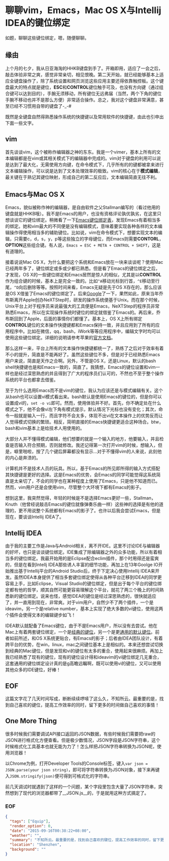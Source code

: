 聊聊vim，Emacs，Mac OS X与Intellij IDEA的键位绑定
===
如题，聊聊这些键位绑定，嗯，随便聊聊。

## 缘由
上个月的七夕，我从日亚海淘的HHKB键盘到手了。开箱即用，适应了一会之后，敲击体验非常之爽，感觉非常亲切，相见恨晚。第二天开始，就已经能够基本上适应全键盘操作了，除了系统设置和网页浏览这些应用主要还得依靠触控板。这个键盘最大的特点就是键位，**ESC**和**CONTROL**键位触手可及，也没有方向键（通过组合键可以达到目的），手腕无须移动，所有键位无远弗届（当然，两个下角的键位手腕不移动也并不是那么方便）非常适合操作。总之，我对这个键盘非常满意，甚至已经不习惯用自带的键盘了-_-#

既然是全键盘自然得熟悉操作系统的快捷键以及常用软件的快捷键，由此也引申出下面一些文字。

## vim
首先谈谈vim，这个被称作编辑器之神的东东。我是一个vimer，基本上所有的文本编辑都是在vim或其相关模式下的编辑器中完成的。vim对于键盘的利用可以说是达到了最大化，无需使用方向键，在命令模式下，几乎所有的的键都被拿来进行文本编辑操作，可以说是达到了文本处理效率的极致。vim的核心在于**模式编辑**，最关键在于熟记其键位映射，形成自己的第二反应后，文本编辑简直无往不利。

## Emacs与Mac OS X
Emacs，貌似被称作神的编辑器，是自由软件之父Stallman编写的（看过他用的键盘就是HHKB哦）。我不是Emacs的用户，也没有资格评论孰优孰劣，在这里只想谈谈它的键位绑定。稍微看了一下[Emacs键位绑定表][1]，发现Emacs有着相当多的绑定。她和vim最大的不同便是没有编辑模式，意味着要实现各种各样的文本编辑操作得使用相当多的辅助键位。比如说，vim在命令模式下，想要实现文本的编辑，只需要c，d，s，y，p等这些独立的字母键位，而Emacs则需要**CONTORL**，**OPTION**这些组合键。有人说，``Emacs = ESC + META + CONTROL + SHIFT``，这是有道理的。

接着说说Mac OS X，为什么要把这个系统和Emacs放在一块来谈谈呢？使用Mac已经两年多了，键位绑定或多或少都已熟悉。但是看了Emacs的键位绑定之后，才发现，OS X的一些键位绑定和Emacs居然是惊人的相似，尤其是以**CONTROL**作为组合键的时候，基本上是完全一致的。比如``^A``移动光标到行首，``^E``移动至行尾，``^D``向后删除等等。按照时间来看，Emacs无疑是先于OS X存在的，那么应该是OS X借鉴了Emacs的键位绑定了。后来[Google][2]了一下，果然如此，原来当年乔布斯离开Apple创办NeXTStep时，研发的操作系统便基于Unix。而在那个时候，Unix平台上对于程序员来说最强大的工具便是Emacs，NeXTStep的程序员非常熟悉Emacs，所以在实现操作系统时键位的绑定就借鉴了Emacs的。再后来，乔布斯回到了Apple，后面的事情你们都懂了。基本上，OS X上所有绑定**CONTROL**键位的文本操作快捷键都和Emacs保持一致，并且应用到了所有的应用程序中。比如在微信，qq，bash，iWork等等应用程序中，编辑文字时均可以使用这些键位绑定。详细的说明请参考苹果的[官方文档][3]。

那么这样一来，平台上所有的文本操作快捷键都统一了，熟练了之后对于效率有着不小的提升，简直是不能再好了。虽然这些键位不多，但是对于已经熟悉Emacs用户来说，简直是天作之合啊。另外，不管是OS X，还是Linux，默认的bash shell快捷键也是和Emacs一致的，简直了。我猜想，Emacs的键位设置和vim一样也是经过深思熟虑的并且得到了广大的程序员们认可的，不然也不至于整个操作系统的平台也都拿去借鉴。

至于为什么选用Emacs而不是vim的键位，我认为应该还是与模式编辑有关。这个从bash也可以设置vi模式看出来。bash默认是使用Emacs的键位的，但是你可以设置成vi的，``set -o vi``即可。然而，使用体验并不好。首先，你不确定处在什么模式之下，他不会像vi左下角有模式提示，默认情况下光标也没有变化；其次，命令一般就是输入一行，而且字符不会太多，体现不出vi在文本操作上的优势反而让人觉得模式切换的繁琐。相反，简明直接的Emacs快捷键更适合这种场合。btw，bash和vim基本上是给技术人用使用的。

大部分人并不懂得模式编辑，他们想要的就是一个输入的地方，他要输入，并且检查是否输入符合预期，否则就修改。我还记得第一次打开vim的时候，想输入，但是，噼里啪啦，按了几个键后屏幕都没有显示...对于不懂得vim的人来说，此刻他的内心是奔溃的。

计算机并不是技术人员的玩具。所以，基于Emacs的所见即所得的输入方式搭配其快捷键是更好的选择。这是Emacs的优势，会Emacs的同学可能觉得这系统简直是太亲切了，不会的同学也在某种程度上使用了Emacs，只是他不知道而已。然而，vim用户还是会使用vim，尽管整个大环境下都有Emacs的影子。

想到这里，我突然觉得，年轻的时候是不是选择Emacs更好一些，Stallman，Knuth（他曾经说敲击Emacs的键位就像弹奏乐曲一样）这些神的选择是有他的道理的，更不用说整个系统都有Emacs的影子了。也许以后我会尝试Emacs，但是现在，要谈谈Intellij IDEA了。

## Intellij IDEA
由于我的主要工作是Java与Android相关，离不开IDE。这里不讨论IDE与编辑器的好坏，也只是谈谈键位绑定。IDE集成了除编辑器之外的众多功能，所以有着相当多的键位绑定。我最开始用的是Eclipse配合eclim插件，那个时用得还是蛮爽的，但是在看到Intellj IDEA那些诱人丰富的细节功能，再加上在13年Goolge IO开始推出基于Intellij平台的Android Studio后，终于下定决心使用Intellij IDEA来开发。虽然IDEA本身提供了相当多套键位绑定使得从各种平台迁移到IDEA的同学更容易上手，比如Eclipse，Visual Studio的键位绑定，但是出于每个平台的键位绑定都有他的哲学，顺其自然可能更容易理解这个平台，就花了两三个晚上的时间熟悉新的键位绑定。说来也怪，感觉IDEA的键位是经过深思熟虑的，很快就适应了，并一直用到现在，非常爽。对于vim用户，自然少不了两个插件，一个是ideavim，另一个是relative number，基本上实现了绝大多数的vi键位，使用这两个插件会使得文本的编辑键步如飞！

IDEA默认就配备了Emacs键位，由于不是Emacs用户，所以没有去尝试。他在Mac上有着两套键位绑定，一个是[经典的键位][4]，另一个是更[通用的默认键位][5]。前者如前所述，和OS X系统更贴合，有Emacs的影子；后者由IDEA团队设计，有着跨平台的优势，在win，linux，mac之间键位基本上是相似的。本来还想尝试切换到经典的Mac键位，但是发现和vi的键位有太多的重合，使用起来很麻烦。再加上我已经熟悉了现有的键位，现有的键位设计得和ideavim的vi键位绑定几无重合，这套通用的键位绑定设计真的是g高瞻远瞩啊，既可以使用vi的键位，又可以使用其他众多的IDE键位，好棒！

## EOF
这篇文字花了几天时间写成，断断续续啰嗦了这么久，不知所云。最重要的是，找到自己喜欢的键位，提高工作效率的同时，留下更多的时间做自己喜欢的事情！

## One More Thing
很多时候我们需要调试API接口返回的JSON数据，有些时候我们需要把raw的JSON进行格式化方便查看。但是极少数情况，JSON字段是JSON字符串，这个时候格式化工具基本也就无能为力了！怎么样把JSON字符串转换为JSON呢，使用浏览器！

以Chrome为例，打开Developer Tools的Console标签，键入``var json = JSON.parse(your json string)``，即可将字符串转换为JSON对象，接下来再键入``JSON.stringify(json)``便可得到可格式化的字符串。

前几天调试时就遇到了这样的一个问题，某个字段里包含大量了JSON字符串，突然想到了现代的浏览器都带了__JSON.js__的，于是就用这种方式搞定了。

### EOF
```json
{
  "tags": ["Equip"],
  "render_option": 0,
  "date": "2015-09-16T00:38:22+08:00",
  "weather": "",
  "summary": "不知所云。最重要的是，找到自己喜欢的键位，提高工作效率的同时，留下更多的时间做自己喜欢的事情！",
  "location": "Shenzhen",
  "background": ""
}
```


[1]: http://www.gnu.org/software/emacs/manual/html_node/emacs/Key-Bindings.html "Emacs Key Bindings"
[2]: http://apple.stackexchange.com/questions/76977/why-can-i-use-Emacs-shortcuts-in-many-os-x-programs "为什么我可以在OS X中使用很多Emacs的键位"
[3]: https://support.apple.com/en-us/HT201236 "Apple Key Bindings"
[4]: https://www.jetbrains.com/idea/docs/IntelliJIDEA_ReferenceCard_Mac.pdf "IDEA Mac Classic Key Bindings"
[5]: http://www.jetbrains.com/idea/docs/IntelliJIDEA_ReferenceCard.pdf "IDEA Default Key Bindings"

